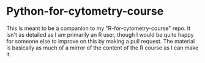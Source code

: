 # Python-for-cytometry-course

This is meant to be a companion to my "R-for-cytometry-course" repo. It isn't as detailed as I am primarily an R user, though I would be quite happy for someone else to improve on this by making a pull request. The material is basically as much of a mirror of the content of the R course as I can make it.